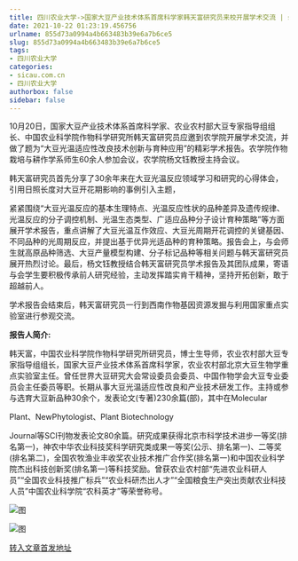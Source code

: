 ```yaml
---
title: 四川农业大学->国家大豆产业技术体系首席科学家韩天富研究员来校开展学术交流 | sicau.com.cn
date: 2021-10-22 01:23:19.456756
urlname: 855d73a0994a4b663483b39e6a7b6ce5
slug: 855d73a0994a4b663483b39e6a7b6ce5
tags: 
- 四川农业大学
categories:
- sicau.com.cn
- 四川农业大学
authorbox: false
sidebar: false
---
```

10月20日，国家大豆产业技术体系首席科学家、农业农村部大豆专家指导组组长、中国农业科学院作物科学研究所韩天富研究员应邀到农学院开展学术交流，并做了题为“大豆光温适应性改良技术创新与育种应用”的精彩学术报告。农学院作物栽培与耕作学系师生60余人参加会议，农学院杨文钰教授主持会议。

韩天富研究员首先分享了30余年来在大豆光温反应领域学习和研究的心得体会，引用日照长度对大豆开花期影响的事例引入主题，
<!--more-->
紧紧围绕“大豆光温反应的基本生理特点、光温反应性状的品种差异及遗传规律、光温反应的分子调控机制、光温生态类型、广适应品种分子设计育种策略”等方面展开学术报告，重点讲解了大豆光温互作效应、大豆光周期开花调控的关键基因、不同品种的光周期反应，并提出基于优异光适品种的育种策略。报告会上，与会师生就高原品种筛选、大豆产量模型构建、分子标记品种等相关问题与韩天富研究员展开热烈讨论。最后，杨文钰教授结合韩天富研究员学术报告及其团队成果，寄语与会学生要积极传承前人研究经验，主动发挥踏实肯干精神，坚持开拓创新，敢于超越前人。

学术报告会结束后，韩天富研究员一行到西南作物基因资源发掘与利用国家重点实验室进行参观交流。

**报告人简介:**

韩天富，中国农业科学院作物科学研究所研究员，博士生导师，农业农村部大豆专家指导组组长，国家大豆产业技术体系首席科学家，农业农村部北京大豆生物学重点实验室主任。曾任世界大豆研究大会常设委员会委员、中国作物学会大豆专业委员会主任委员等职。长期从事大豆光温适应性改良和产业技术研发工作。主持或参与选育大豆新品种30余个，发表论文(专著)230余篇(部)，其中在Molecular

Plant、NewPhytologist、Plant Biotechnology

Journal等SCI刊物发表论文80余篇。研究成果获得北京市科学技术进步一等奖(排名第一)，神农中华农业科技奖科学研究类成果一等奖(公示、排名第一)、二等奖(排名第二)，全国农牧渔业丰收奖农业技术推广合作奖(排名第一)和中国农业科学院杰出科技创新奖(排名第一)等科技奖励。曾获农业农村部“先进农业科研人员”“全国农业科技推广标兵”“农业科研杰出人才”“全国粮食生产突出贡献农业科技人员”中国农业科学院“农科英才”等荣誉称号。

![图](https://news.sicau.edu.cn/__local/D/BD/6A/991540E015259BE15838C887275_C8BC9AE2_13A3BA.png)

![图](https://news.sicau.edu.cn/__local/8/0E/FB/F4E536ABB55669A0C230267148C_6590B4F6_103594.png)

[转入文章首发地址](https://news.sicau.edu.cn/info/1078/65025.htm)